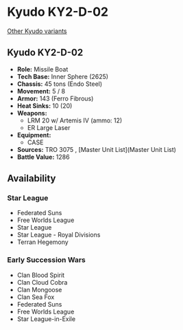 # Kyudo KY2-D-02 

[Other Kyudo variants](../kyudo.md) 

## Kyudo KY2-D-02 

- **Role:** Missile Boat 
- **Tech Base:** Inner Sphere (2625) 
- **Chassis:** 45 tons (Endo Steel) 
- **Movement:** 5 / 8 
- **Armor:** 143 (Ferro Fibrous) 
- **Heat Sinks:** 10 (20) 
- **Weapons:** 
  - LRM 20 w/ Artemis IV (ammo: 12) 
  - ER Large Laser 
- **Equipment:** 
  - CASE 
- **Sources:** TRO 3075 , [Master Unit List](Master Unit List) 
- **Battle Value:** 1286 

## Availability 

### Star League 

- Federated Suns 
- Free Worlds League 
- Star League 
- Star League - Royal Divisions 
- Terran Hegemony 

### Early Succession Wars 

- Clan Blood Spirit 
- Clan Cloud Cobra 
- Clan Mongoose 
- Clan Sea Fox 
- Federated Suns 
- Free Worlds League 
- Star League-in-Exile 

